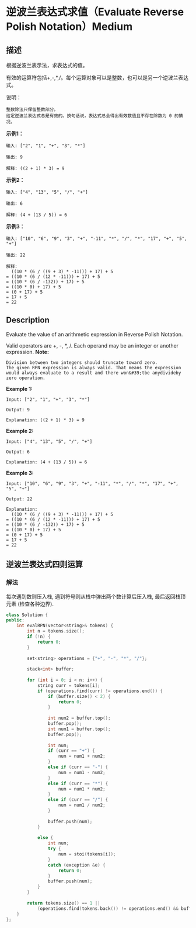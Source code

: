 # 逆波兰表达式求值（Evaluate Reverse Polish Notation）Medium
## 描述
根据逆波兰表示法，求表达式的值。

有效的运算符包括+,-,*,/。每个运算对象可以是整数，也可以是另一个逆波兰表达式。


说明：


	整数除法只保留整数部分。
	给定逆波兰表达式总是有效的。换句话说，表达式总会得出有效数值且不存在除数为 0 的情况。


**示例1：**
```
输入: ["2", "1", "+", "3", "*"]

输出: 9

解释: ((2 + 1) * 3) = 9
```

**示例2：**
```
输入: ["4", "13", "5", "/", "+"]

输出: 6

解释: (4 + (13 / 5)) = 6
```

**示例3：**
```
输入: ["10", "6", "9", "3", "+", "-11", "*", "/", "*", "17", "+", "5", "+"]

输出: 22

解释: 
  ((10 * (6 / ((9 + 3) * -11))) + 17) + 5
= ((10 * (6 / (12 * -11))) + 17) + 5
= ((10 * (6 / -132)) + 17) + 5
= ((10 * 0) + 17) + 5
= (0 + 17) + 5
= 17 + 5
= 22
```

## Description
Evaluate the value of an arithmetic expression in Reverse Polish Notation.

Valid operators are +, -, *, /. Each operand may be an integer or another expression.
**Note:**



	Division between two integers should truncate toward zero.
	The given RPN expression is always valid. That means the expression would always evaluate to a result and there won&#39;tbe anydivideby zero operation.

**Example 1:**
```
Input: ["2", "1", "+", "3", "*"]

Output: 9

Explanation: ((2 + 1) * 3) = 9
```


**Example 2:**
```
Input: ["4", "13", "5", "/", "+"]

Output: 6

Explanation: (4 + (13 / 5)) = 6
```


**Example 3:**
```
Input: ["10", "6", "9", "3", "+", "-11", "*", "/", "*", "17", "+", "5", "+"]

Output: 22

Explanation: 
  ((10 * (6 / ((9 + 3) * -11))) + 17) + 5
= ((10 * (6 / (12 * -11))) + 17) + 5
= ((10 * (6 / -132)) + 17) + 5
= ((10 * 0) + 17) + 5
= (0 + 17) + 5
= 17 + 5
= 22
```



## 逆波兰表达式四则运算

### 解法
每次遇到数则压入栈, 遇到符号则从栈中弹出两个数计算后压入栈, 最后返回栈顶元素 (检查各种边界).

```c++
class Solution {
public:
    int evalRPN(vector<string>& tokens) {
        int n = tokens.size();
        if (!n) {
            return 0;
        }
        
        set<string> operations = {"+", "-", "*", "/"};
        
        stack<int> buffer;
        
        for (int i = 0; i < n; i++) {
            string curr = tokens[i];
            if (operations.find(curr) != operations.end()) {
                if (buffer.size() < 2) {
                    return 0;
                }
                
                int num2 = buffer.top();
                buffer.pop();
                int num1 = buffer.top();
                buffer.pop();
                
                int num;
                if (curr == "+") {
                    num = num1 + num2;
                }
                else if (curr == "-") {
                    num = num1 - num2;
                }
                else if (curr == "*") {
                    num = num1 * num2;
                }
                else if (curr == "/") {
                    num = num1 / num2;
                }
                
                buffer.push(num);
            }
            
            else {
                int num;
                try {
                    num = stoi(tokens[i]);
                }
                catch (exception &e) {
                    return 0;
                }
                buffer.push(num);
            }
        }
        
        return tokens.size() == 1 || 
            (operations.find(tokens.back()) != operations.end() && buffer.size() == 1) ? buffer.top() : 0;
    }
};
```
